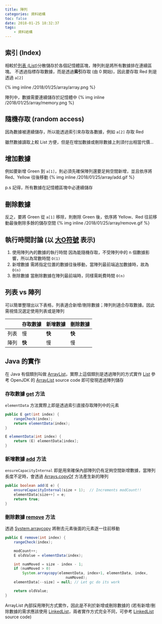 ```yaml
---
title: 陣列
categories: 資料結構
toc: false
date: 2018-01-25 18:32:37
tags:
    - 資料結構
---
```

## 索引 (Index)
相較於[列表 (List)](/blog/2018/01/21/list/)分散儲存於各個記憶體區塊，陣列則是將所有數據排在連續區塊。
不透過指標存取數據，而是透過**索引**存取 (由 0 開始)，因此要存取 Red 則是透過 `a[2]`

{% img inline /2018/01/25/array/array.png %}

<!--more-->
陣列中，數據需要連續儲存於記憶體中
{% img inline /2018/01/25/array/memory.png %}

## 隨機存取 (random access)
因為數據被連續儲存，所以能透過索引來存取各數據，例如 `a[2]` 存取 Red

雖然數據讀取上較 List 方便，但是在增加數據或刪除數據上則須付出相當代價...

## 增加數據
例如要新增 Green 到 `a[1]`，則必須先確保陣列還要足夠空間新增，並且依序將 Red、Yellow 往後移動
{% img inline /2018/01/25/array/add.gif %}

p.s 記得，所有數據在記憶體區塊中必連續儲存

## 刪除數據
反之，要將 Green 從 `a[1]` 移除，則刪除 Green 後，依序將 Yellow、Red 往前移動最後刪除多餘的儲存空間
{% img inline /2018/01/25/array/remove.gif %}

## 執行時間討論 (以 [大O符號](https://zh.wikipedia.org/wiki/%E5%A4%A7O%E7%AC%A6%E5%8F%B7) 表示)
1. 使用陣列內的數據的執行時間
    因為能隨機存取，不受陣列中的 n 個數據影響，所以為常數時間 `O(1)`
2. 新增數據
    需將指定位置的數據往後移動，當陣列最前端追加數據時，故為 `O(n)`
3. 刪除數據
    當刪除數據在陣列最前端時，同樣需耗費時間 `O(n)`

## 列表 vs 陣列
可以簡單整理出以下表格，列表適合新增/刪除數據；陣列則適合存取數據。因此需視情況選定使用列表或是陣列

|      | 存取數據 | 新增數據 | 刪除數據 |
|------|----------|----------|----------|
| 列表 |    慢    |  **快**  |  **快**  |
| 陣列 |  **快**  |    慢    |    慢    |

## Java 的實作
在 Java 有個類別叫做 [ArrayList](https://docs.oracle.com/javase/8/docs/api/java/util/ArrayList.html)，實際上這個類別是透過陣列的方式實作 [List](https://docs.oracle.com/javase/8/docs/api/java/util/List.html)
參考 OpenJDK 的 [ArrayList](https://github.com/openjdk-mirror/jdk7u-jdk/blob/master/src/share/classes/java/util/ArrayList.java#L111) source code 即可發現透過陣列儲存 

### 存取數據 [get](https://github.com/openjdk-mirror/jdk7u-jdk/blob/master/src/share/classes/java/util/ArrayList.java#L370-L385) 方法
`elementData` 方法實際上即是透過索引直接存取陣列中的元素
```java
public E get(int index) {
    rangeCheck(index);
    return elementData(index);
}

E elementData(int index) {
    return (E) elementData[index];
}
```

### 新增數據 [add](https://github.com/openjdk-mirror/jdk7u-jdk/blob/master/src/share/classes/java/util/ArrayList.java#L410-L414) 方法
`ensureCapacityInternal` 即是用來確保內部陣列仍有足夠空間新增數據，當陣列長度不足時，會透過 [Arrays.copyOf](https://docs.oracle.com/javase/8/docs/api/java/util/Arrays.html#copyOf-T:A-int-) 方法產生新的陣列

```java
public boolean add(E e) {
    ensureCapacityInternal(size + 1);  // Increments modCount!!
    elementData[size++] = e;
    return true;
}
```

### 刪除數據 [remove](https://github.com/openjdk-mirror/jdk7u-jdk/blob/master/src/share/classes/java/util/ArrayList.java#L444-L457) 方法
透過 [System.arraycopy](https://docs.oracle.com/javase/8/docs/api/java/lang/System.html#arraycopy-java.lang.Object-int-java.lang.Object-int-int-) 將刪去元素後面的元素逐一往前移動
```java
public E remove(int index) {
    rangeCheck(index);

    modCount++;
    E oldValue = elementData(index);

    int numMoved = size - index - 1;
    if (numMoved > 0)
        System.arraycopy(elementData, index+1, elementData, index,
                            numMoved);
    elementData[--size] = null; // Let gc do its work

    return oldValue;
}
```

ArrayList 內部採用陣列方式實作，因此是不利於新增或刪除數據的
(若有新增/刪除數據的需求應該使用 [LinkedList](https://docs.oracle.com/javase/8/docs/api/java/util/LinkedList.html)，兩者實作方式完全不同，可參考 [LinkedList](https://github.com/openjdk-mirror/jdk7u-jdk/blob/master/src/share/classes/java/util/LinkedList.java) source code)
